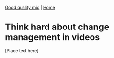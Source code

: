 [<i class="far fa-arrow-alt-circle-left"></i> Good quality mic](good-quality-mic.html) | [<i class="fas fa-home"></i> Home](/cs-vtmit-practices/)

# Think hard about change management in videos

[Place text here]
